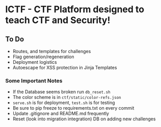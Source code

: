 # lCTF - CTF Platform designed to teach CTF and Security!

## To Do
* Routes, and templates for challenges
* Flag generation/regeneration
* Deployment logistics
* Autoescape for XSS protection in Jinja Templates

### Some Important Notes

* If the Database seems broken run `db_reset.sh`
* The color scheme is in `ctf/static/color-refs.json`
* `serve.sh` is for deployment, `test.sh` is for testing
* Be sure to pip freeze to requirements.txt on every commit
* Update .gitignore and README.md frequently
* Reset (look into migration integration) DB on adding new challenges